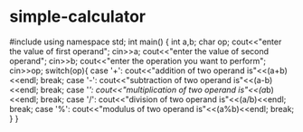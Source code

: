 # simple-calculator
#include<iostream>
using namespace std;
int main()
{
int a,b;
char op;
cout<<"enter the value of first operand";
cin>>a;
cout<<"enter the value of second operand";
cin>>b;
cout<<"enter the operation you want to perform";
cin>>op;
switch(op){
case '+': cout<<"addition of two operand is"<<(a+b)<<endl;
break;
case '-': cout<<"subtraction of two operand is"<<(a-b)<<endl;
break;
case '*': cout<<"multiplication of two operand is"<<(a*b)<<endl;
break;
case '/': cout<<"division of two operand is"<<(a/b)<<endl;
break;
case '%': cout<<"modulus of two operand is"<<(a%b)<<endl;
break;
}
}
